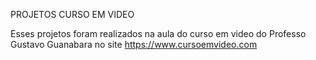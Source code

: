 PROJETOS CURSO EM VIDEO

Esses projetos foram realizados na aula do curso em video do Professo Gustavo Guanabara no site https://www.cursoemvideo.com
